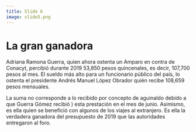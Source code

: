 ```yaml
---
title: Slide 6
image: slide5.png
---
```


# La gran ganadora

Adriana Ramona Guerra, quien ahora ostenta un Amparo en contra de Conacyt, percibió durante 2019 53,850 pesos quincenales, es decir, 107,700 pesos al mes. El sueldo más alto para un funcionario público del país, lo ostenta el presidente Andrés Manuel López Obrador quién recibe 108,659 pesos mensuales.

La suma no corresponde a lo recibido por concepto de aguinaldo debido a que Guerra Gómez recibió ) esta prestación en el mes de junio. Asimismo, es ella quien se benefició con algunos de los viajes al extranjero. Es ella la verdadera ganadora del presupuesto de 2019 que las autoridades entregaron al foro.
